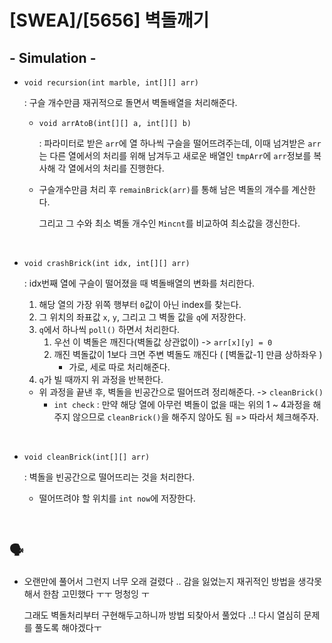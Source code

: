 # [SWEA]/[5656] 벽돌깨기

## - Simulation -

* `void recursion(int marble, int[][] arr)` 

  : 구슬 개수만큼 재귀적으로 돌면서 벽돌배열을 처리해준다.

  * `void arrAtoB(int[][] a, int[][] b)`

    : 파라미터로 받은 `arr`에 열 하나씩 구슬을 떨어뜨려주는데, 이때 넘겨받은 `arr`는 다른 열에서의 처리를 위해 남겨두고 새로운 배열인 `tmpArr`에 `arr`정보를 복사해 각 열에서의 처리를 진행한다. 

  * 구슬개수만큼 처리 후 `remainBrick(arr)`를 통해 남은 벽돌의 개수를 계산한다.

    그리고 그 수와 최소 벽돌 개수인 `Mincnt`를 비교하여 최소값을 갱신한다.

</br>

* `void crashBrick(int idx, int[][] arr)`

  : idx번째 열에 구슬이 떨어졌을 때 벽돌배열의 변화를 처리한다.

  1. 해당 열의 가장 위쪽 행부터 `0`값이 아닌 index를 찾는다.
  2. 그 위치의 좌표값 `x`, `y`, 그리고 그 벽돌 값을 `q`에 저장한다.
  3. `q`에서 하나씩 `poll()` 하면서 처리한다.
     1. 우선 이 벽돌은 깨진다(벽돌값 상관없이) -> `arr[x][y] = 0`
     2. 깨진 벽돌값이 1보다 크면 주변 벽돌도 깨진다 ( [벽돌값-1] 만큼 상하좌우 )
        * 가로, 세로 따로 처리해준다.
  4. `q`가 빌 때까지 위 과정을 반복한다.

  * 위 과정을 끝낸 후, 벽돌을 빈공간으로 떨어뜨려 정리해준다. -> `cleanBrick()`
    * `int check` : 만약 해당 열에 아무런 벽돌이 없을 때는 위의 1 ~ 4과정을 해주지 않으므로 `cleanBrick()`을 해주지 않아도 됨 => 따라서 체크해주자.

</br>

* `void cleanBrick(int[][] arr)`

  : 벽돌을 빈공간으로 떨어뜨리는 것을 처리한다. 

  * 떨어뜨려야 할 위치를 `int now`에 저장한다.

</br>

## :speaking_head:

* 오랜만에 풀어서 그런지 너무 오래 걸렸다 .. 감을 잃었는지 재귀적인 방법을 생각못해서 한참 고민했다 ㅜㅜ 멍청잉 ㅜ

  그래도 벽돌처리부터 구현해두고하니까 방법 되찾아서 풀었다 ..! 다시 열심히 문제를 풀도록 해야겠다ㅜ

